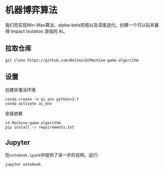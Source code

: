 # 机器博弈算法

我们将实现Min-Max算法、alpha-beta剪枝以及深度迭代，创建一个可以玩并赢得 Impact Isolation 游戏的 AI。

## 拉取仓库

```
git clone https://github.com/BeiYazi0/Machine-game-algorithm
```

## 设置

创建并激活环境

```
conda create -n ai_env python=3.7
conda activate ai_env
```

安装依赖

```
cd Machine-game-algorithm
pip install -r requirements.txt
```

## Jupyter

在`notebook.ipynb`中提供了进一步的说明。运行:

```
jupyter notebook
```
